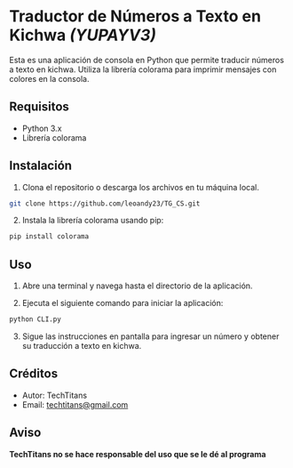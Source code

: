 # Traductor de Números a Texto en Kichwa _(YUPAYV3)_

Esta es una aplicación de consola en Python que permite traducir números a texto en kichwa. Utiliza la librería colorama para imprimir mensajes con colores en la consola.

## Requisitos

- Python 3.x
- Librería colorama

## Instalación

1. Clona el repositorio o descarga los archivos en tu máquina local.

```bash
git clone https://github.com/leoandy23/TG_CS.git
```

2. Instala la librería colorama usando pip:

```bash
pip install colorama
```

## Uso

1. Abre una terminal y navega hasta el directorio de la aplicación.

2. Ejecuta el siguiente comando para iniciar la aplicación:

```bash
python CLI.py
```

3. Sigue las instrucciones en pantalla para ingresar un número y obtener su traducción a texto en kichwa.

## Créditos

- Autor: TechTitans
- Email: techtitans@gmail.com

## Aviso

**TechTitans no se hace responsable del uso que se le dé al programa**
